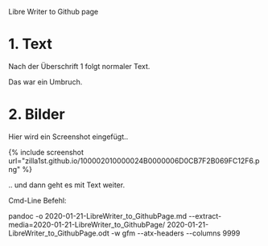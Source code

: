 Libre Writer to Github page

# 1\. Text

Nach der Überschrift 1 folgt normaler Text. 

Das war ein Umbruch.

# 2\. Bilder

Hier wird ein Screenshot eingefügt..

{% include screenshot url="zilla1st.github.io/100002010000024B0000006D0CB7F2B069FC12F6.png" %}

.. und dann geht es mit Text weiter.

Cmd-Line Befehl:

pandoc -o 2020-01-21-LibreWriter\_to\_GithubPage.md --extract-media=2020-01-21-LibreWriter\_to\_GithubPage/ 2020-01-21-LibreWriter\_to\_GithubPage.odt -w gfm --atx-headers --columns 9999
